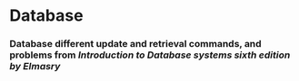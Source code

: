 # Database

### Database different update and retrieval commands, and problems from _Introduction to Database systems sixth edition by Elmasry_
